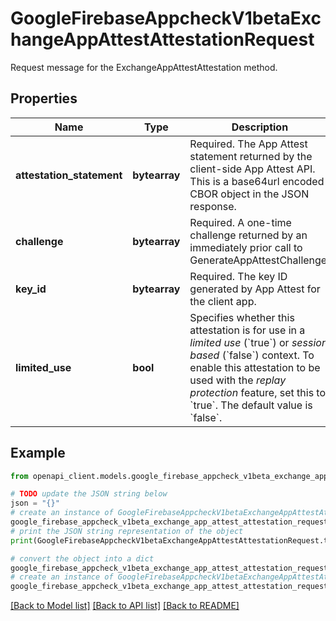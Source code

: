 # GoogleFirebaseAppcheckV1betaExchangeAppAttestAttestationRequest

Request message for the ExchangeAppAttestAttestation method.

## Properties

Name | Type | Description | Notes
------------ | ------------- | ------------- | -------------
**attestation_statement** | **bytearray** | Required. The App Attest statement returned by the client-side App Attest API. This is a base64url encoded CBOR object in the JSON response. | [optional] 
**challenge** | **bytearray** | Required. A one-time challenge returned by an immediately prior call to GenerateAppAttestChallenge. | [optional] 
**key_id** | **bytearray** | Required. The key ID generated by App Attest for the client app. | [optional] 
**limited_use** | **bool** | Specifies whether this attestation is for use in a *limited use* (&#x60;true&#x60;) or *session based* (&#x60;false&#x60;) context. To enable this attestation to be used with the *replay protection* feature, set this to &#x60;true&#x60;. The default value is &#x60;false&#x60;. | [optional] 

## Example

```python
from openapi_client.models.google_firebase_appcheck_v1beta_exchange_app_attest_attestation_request import GoogleFirebaseAppcheckV1betaExchangeAppAttestAttestationRequest

# TODO update the JSON string below
json = "{}"
# create an instance of GoogleFirebaseAppcheckV1betaExchangeAppAttestAttestationRequest from a JSON string
google_firebase_appcheck_v1beta_exchange_app_attest_attestation_request_instance = GoogleFirebaseAppcheckV1betaExchangeAppAttestAttestationRequest.from_json(json)
# print the JSON string representation of the object
print(GoogleFirebaseAppcheckV1betaExchangeAppAttestAttestationRequest.to_json())

# convert the object into a dict
google_firebase_appcheck_v1beta_exchange_app_attest_attestation_request_dict = google_firebase_appcheck_v1beta_exchange_app_attest_attestation_request_instance.to_dict()
# create an instance of GoogleFirebaseAppcheckV1betaExchangeAppAttestAttestationRequest from a dict
google_firebase_appcheck_v1beta_exchange_app_attest_attestation_request_from_dict = GoogleFirebaseAppcheckV1betaExchangeAppAttestAttestationRequest.from_dict(google_firebase_appcheck_v1beta_exchange_app_attest_attestation_request_dict)
```
[[Back to Model list]](../README.md#documentation-for-models) [[Back to API list]](../README.md#documentation-for-api-endpoints) [[Back to README]](../README.md)


